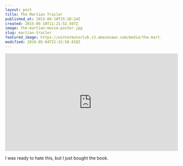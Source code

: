 ```yaml
---
layout: post
title: The Martian Trailer
published_at: 2015-06-10T15:20:24Z
created: 2015-06-10T11:21:52.597Z
image: the-martian-movie-poster.jpg
slug: martian-trailer
featured_image: https://wintermuteclub.s3.amazonaws.com/media/the-martian-movie-poster.jpg
modified: 2016-05-04T21:32:58.818Z
---
```

<iframe width="560" height="315" src="https://www.youtube-nocookie.com/embed/Ue4PCI0NamI" frameborder="0" allow="accelerometer; autoplay; encrypted-media; gyroscope; picture-in-picture" allowfullscreen></iframe>

I was ready to hate this, but I just bought the book.
